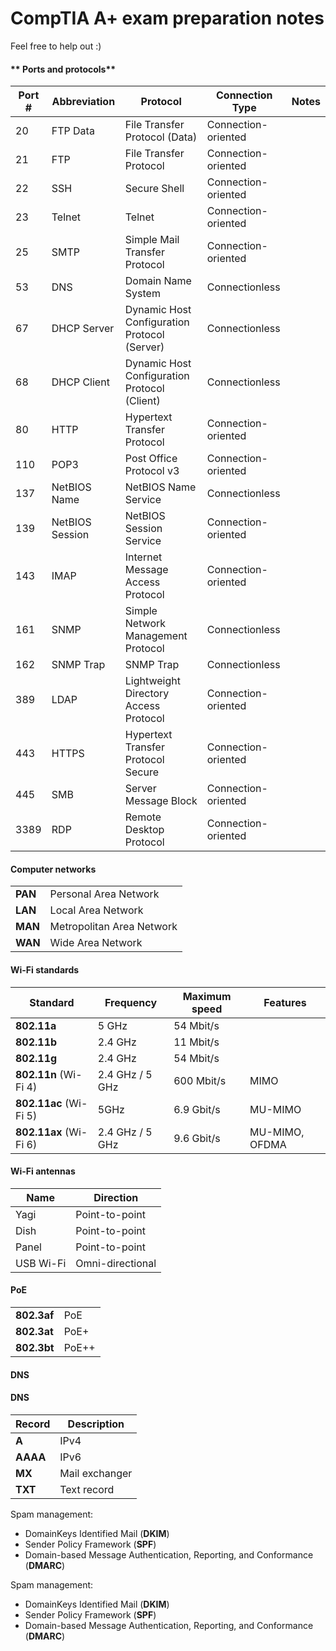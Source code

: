 # CompTIA A+ exam preparation notes
Feel free to help out :)

#### ** Ports and protocols**
| Port # | Abbreviation | Protocol                           | Connection Type     | Notes |
|--------|--------------|------------------------------------|---------------------|-------|
| 20     | FTP Data     | File Transfer Protocol (Data)      | Connection-oriented   |       |
| 21     | FTP          | File Transfer Protocol             | Connection-oriented   |       |
| 22     | SSH          | Secure Shell                       | Connection-oriented   |       |
| 23     | Telnet       | Telnet                             | Connection-oriented   |       |
| 25     | SMTP         | Simple Mail Transfer Protocol      | Connection-oriented   |       |
| 53     | DNS          | Domain Name System                 | Connectionless       |       |
| 67     | DHCP Server  | Dynamic Host Configuration Protocol (Server) | Connectionless       |       |
| 68     | DHCP Client  | Dynamic Host Configuration Protocol (Client) | Connectionless       |       |
| 80     | HTTP         | Hypertext Transfer Protocol        | Connection-oriented   |       |
| 110    | POP3         | Post Office Protocol v3            | Connection-oriented   |       |
| 137    | NetBIOS Name | NetBIOS Name Service               | Connectionless       |       |
| 139    | NetBIOS Session | NetBIOS Session Service          | Connection-oriented   |       |
| 143    | IMAP         | Internet Message Access Protocol   | Connection-oriented   |       |
| 161    | SNMP         | Simple Network Management Protocol | Connectionless       |       |
| 162    | SNMP Trap    | SNMP Trap                         | Connectionless       |       |
| 389    | LDAP         | Lightweight Directory Access Protocol | Connection-oriented   |     |
| 443    | HTTPS        | Hypertext Transfer Protocol Secure  | Connection-oriented   |       |
| 445    | SMB          | Server Message Block               | Connection-oriented   |       |
| 3389   | RDP          | Remote Desktop Protocol            | Connection-oriented   |       |



#### **Computer networks**

| |   |
| ------------ | ------------ |
|**PAN**   |Personal Area Network   |
|**LAN**   |Local Area Network   |
|**MAN**   |Metropolitan Area Network   |
|**WAN**   |Wide Area Network   |

#### **Wi-Fi standards**

|Standard   |Frequency   |Maximum speed      | Features |
|------------ | ------------ | ------------ | ------------ |
|**802.11a**   |5 GHz    |54 Mbit/s   |
|**802.11b**   |2.4 GHz      |11 Mbit/s   |
|**802.11g**   |2.4 GHz   |54 Mbit/s   |
|**802.11n** (Wi-Fi 4)   |2.4 GHz / 5 GHz   |600 Mbit/s   | MIMO
|**802.11ac** (Wi-Fi 5)  |5GHz   |6.9 Gbit/s   | MU-MIMO
|**802.11ax** (Wi-Fi 6)   |2.4 GHz / 5 GHz   |9.6 Gbit/s   |MU-MIMO, OFDMA

#### **Wi-Fi antennas**

| Name|Direction   |
| ------------ | ------------ |
|Yagi   | Point-to-point  |
|Dish   |Point-to-point    |
|Panel   | Point-to-point   |
|USB Wi-Fi   |Omni-directional   |

#### **PoE**

| |   |
| ------------ | ------------ |
|**802.3af**   | PoE   |
|**802.3at**   |PoE+   |
|**802.3bt**   |PoE++   |

#### DNS

#### DNS

| Record|Description   |
| ------------ | ------------ |
|**A**   | IPv4  |
|**AAAA**   |IPv6   |
|**MX**   | Mail exchanger   |
|**TXT**  | Text record   |

Spam management:
- DomainKeys Identified Mail (**DKIM**)
- Sender Policy Framework (**SPF**)
- Domain-based Message Authentication, Reporting, and Conformance (**DMARC**)

Spam management:
- DomainKeys Identified Mail (**DKIM**)
- Sender Policy Framework (**SPF**)
- Domain-based Message Authentication, Reporting, and Conformance (**DMARC**)

